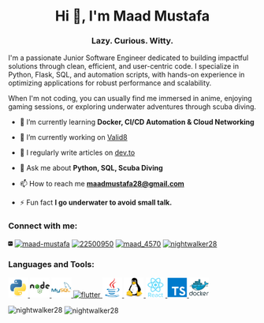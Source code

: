<h1 align="center">Hi 👋, I'm Maad Mustafa</h1>
<h3 align="center">Lazy. Curious. Witty.</h3>

I'm a passionate Junior Software Engineer dedicated to building impactful solutions through clean, efficient, and user-centric code. I specialize in Python, Flask, SQL, and automation scripts, with hands-on experience in optimizing applications for robust performance and scalability.

When I'm not coding, you can usually find me immersed in anime, enjoying gaming sessions, or exploring underwater adventures through scuba diving.

- 🌱 I’m currently learning **Docker, CI/CD Automation & Cloud Networking**

- 🔭 I’m currently working on [Valid8](https://thevalid8.com/) 

- 📝 I regularly write articles on [dev.to](https://dev.to/nightwalker28)

- 💬 Ask me about **Python, SQL, Scuba Diving**

- 📫 How to reach me **maadmustafa28@gmail.com**

- ⚡ Fun fact **I go underwater to avoid small talk.**

<h3 align="left">Connect with me:</h3>
<p align="left">
<a href="https://dev.to/nightwalker28" target="blank"><svg xmlns="http://www.w3.org/2000/svg" height="10" width="8.75" viewBox="0 0 448 512"><!--!Font Awesome Free 6.7.2 by @fontawesome - https://fontawesome.com License - https://fontawesome.com/license/free Copyright 2025 Fonticons, Inc.--><path d="M120.1 208.3c-3.9-2.9-7.8-4.4-11.7-4.4H91v104.5h17.5c3.9 0 7.8-1.5 11.7-4.4 3.9-2.9 5.8-7.3 5.8-13.1v-69.7c0-5.8-2-10.2-5.8-13.1zM404.1 32H43.9C19.7 32 .1 51.6 0 75.8v360.4C.1 460.4 19.7 480 43.9 480h360.2c24.2 0 43.8-19.6 43.9-43.8V75.8c-.1-24.2-19.7-43.8-43.9-43.8zM154.2 291.2c0 18.8-11.6 47.3-48.4 47.3h-46.4V173h47.4c35.4 0 47.4 28.5 47.4 47.3l0 70.9zm100.7-88.7H201.6v38.4h32.6v29.6H201.6v38.4h53.3v29.6h-62.2c-11.2 .3-20.4-8.5-20.7-19.7V193.7c-.3-11.2 8.6-20.4 19.7-20.7h63.2l0 29.5zm103.6 115.3c-13.2 30.8-36.9 24.6-47.4 0l-38.5-144.8h32.6l29.7 113.7 29.6-113.7h32.6l-38.5 144.8z"/></svg></a>
<a href="https://linkedin.com/in/maad-mustafa" target="blank"><img align="center" src="https://raw.githubusercontent.com/rahuldkjain/github-profile-readme-generator/master/src/images/icons/Social/linked-in-alt.svg" alt="maad-mustafa" height="30" width="40" /></a>
<a href="https://stackoverflow.com/users/22500950" target="blank"><img align="center" src="https://raw.githubusercontent.com/rahuldkjain/github-profile-readme-generator/master/src/images/icons/Social/stack-overflow.svg" alt="22500950" height="30" width="40" /></a>
<a href="https://instagram.com/maad_4570" target="blank"><img align="center" src="https://raw.githubusercontent.com/rahuldkjain/github-profile-readme-generator/master/src/images/icons/Social/instagram.svg" alt="maad_4570" height="30" width="40" /></a>
<a href="https://discord.gg/nightwalker28" target="blank"><img align="center" src="https://raw.githubusercontent.com/rahuldkjain/github-profile-readme-generator/master/src/images/icons/Social/discord.svg" alt="nightwalker28" height="30" width="40" /></a>
</p>

<h3 align="left">Languages and Tools:</h3>
<p align="left">
  <a href="https://www.python.org" target="_blank" rel="noreferrer">
    <img src="https://raw.githubusercontent.com/devicons/devicon/master/icons/python/python-original.svg" alt="python" width="40" height="40"/>
  </a>
  <a href="https://nodejs.org" target="_blank" rel="noreferrer">
    <img src="https://raw.githubusercontent.com/devicons/devicon/master/icons/nodejs/nodejs-original-wordmark.svg" alt="nodejs" width="40" height="40"/>
  </a>
  <a href="https://www.mysql.com/" target="_blank" rel="noreferrer">
    <img src="https://raw.githubusercontent.com/devicons/devicon/master/icons/mysql/mysql-original-wordmark.svg" alt="sql" width="40" height="40"/>
  </a>
  <a href="https://flutter.dev" target="_blank" rel="noreferrer">
    <img src="https://www.vectorlogo.zone/logos/flutterio/flutterio-icon.svg" alt="flutter" width="40" height="40"/>
  </a>
  <a href="https://www.java.com" target="_blank" rel="noreferrer">
    <img src="https://raw.githubusercontent.com/devicons/devicon/master/icons/java/java-original.svg" alt="java" width="40" height="40"/>
  </a>
  <a href="https://www.linux.org/" target="_blank" rel="noreferrer">
    <img src="https://raw.githubusercontent.com/devicons/devicon/master/icons/linux/linux-original.svg" alt="linux" width="40" height="40"/>
  </a>
  <a href="https://reactjs.org/" target="_blank" rel="noreferrer">
    <img src="https://raw.githubusercontent.com/devicons/devicon/master/icons/react/react-original-wordmark.svg" alt="react" width="40" height="40"/>
  </a>
  <a href="https://www.typescriptlang.org/" target="_blank" rel="noreferrer">
    <img src="https://raw.githubusercontent.com/devicons/devicon/master/icons/typescript/typescript-original.svg" alt="typescript" width="40" height="40"/>
  </a>
  <a href="https://www.docker.com/" target="_blank" rel="noreferrer">
    <img src="https://raw.githubusercontent.com/devicons/devicon/master/icons/docker/docker-original-wordmark.svg" alt="docker" width="40" height="40"/>
  </a>
</p>


<p><img align="left" src="https://github-readme-stats.vercel.app/api/top-langs?username=nightwalker28&show_icons=true&theme=dracula&title_color=79dafa&locale=en&layout=compact" alt="nightwalker28" /></p>

<p>&nbsp;<img align="center" src="https://github-readme-stats.vercel.app/api?username=nightwalker28&show_icons=true&theme=dracula&title_color=79dafa&locale=en" alt="nightwalker28" /></p>
